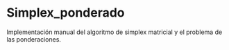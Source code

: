 # Simplex_ponderado
Implementación manual del algoritmo de simplex matricial y el problema de las ponderaciones.
